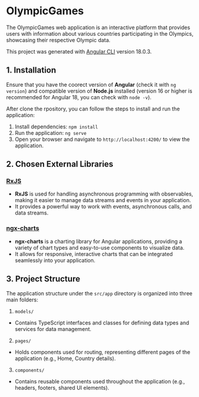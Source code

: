 # OlympicGames
The OlympicGames web application is an interactive platform that provides users with information about various countries participating in the Olympics, showcasing their respective Olympic data.

This project was generated with [Angular CLI](https://github.com/angular/angular-cli) version 18.0.3.

## 1. Installation
Ensure that you have the coorect version of **Angular** (check it with `ng version`) and compatible version of **Node.js** installed (version 16 or higher is recommended for Angular 18, you can check with `node -v`).

After clone the rpository, you can follow the steps to install and run the application:
1. Install dependencies: `npm install`
2. Run the application: `ng serve`
3. Open your browser and navigate to `http://localhost:4200/` to view the application.

## 2. Chosen External Libraries
### [RxJS](https://rxjs.dev/)
- **RxJS** is used for handling asynchronous programming with observables, making it easier to manage data streams and events in your application.
- It provides a powerful way to work with events, asynchronous calls, and data streams.

### [ngx-charts](https://swimlane.gitbook.io/ngx-charts)
- **ngx-charts** is a charting library for Angular applications, providing a variety of chart types and easy-to-use components to visualize data.
- It allows for responsive, interactive charts that can be integrated seamlessly into your application.

## 3. Project Structure
The application structure under the `src/app` directory is organized into three main folders:
1. `models/`

- Contains TypeScript interfaces and classes for defining data types and services for data management.

2. `pages/`

- Holds components used for routing, representing different pages of the application (e.g., Home, Country details).

3. `components/`

- Contains reusable components used throughout the application (e.g., headers, footers, shared UI elements).
